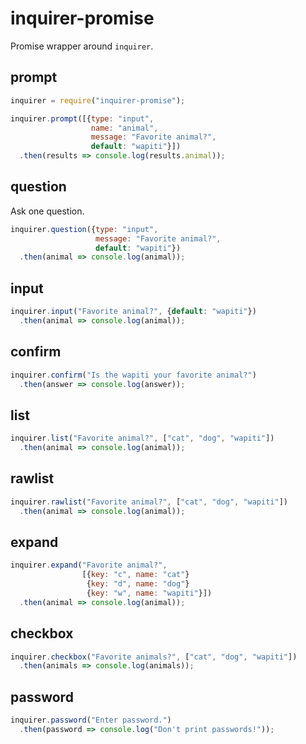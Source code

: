 
inquirer-promise
================

Promise wrapper around `inquirer`.

## prompt

```javascript
inquirer = require("inquirer-promise");

inquirer.prompt([{type: "input",
                  name: "animal",
                  message: "Favorite animal?",
                  default: "wapiti"}])
  .then(results => console.log(results.animal));
```

## question

Ask one question.

```javascript
inquirer.question({type: "input",
                   message: "Favorite animal?",
                   default: "wapiti"})
  .then(animal => console.log(animal));
```

## input

```javascript
inquirer.input("Favorite animal?", {default: "wapiti"})
  .then(animal => console.log(animal));
```

## confirm

```javascript
inquirer.confirm("Is the wapiti your favorite animal?")
  .then(answer => console.log(answer));
```

## list

```javascript
inquirer.list("Favorite animal?", ["cat", "dog", "wapiti"])
  .then(animal => console.log(animal));
```

## rawlist

```javascript
inquirer.rawlist("Favorite animal?", ["cat", "dog", "wapiti"])
  .then(animal => console.log(animal));
```

## expand

```javascript
inquirer.expand("Favorite animal?",
                [{key: "c", name: "cat"}
                 {key: "d", name: "dog"}
                 {key: "w", name: "wapiti"}])
  .then(animal => console.log(animal));
```

## checkbox

```javascript
inquirer.checkbox("Favorite animals?", ["cat", "dog", "wapiti"])
  .then(animals => console.log(animals));
```

## password

```javascript
inquirer.password("Enter password.")
  .then(password => console.log("Don't print passwords!"));
```


